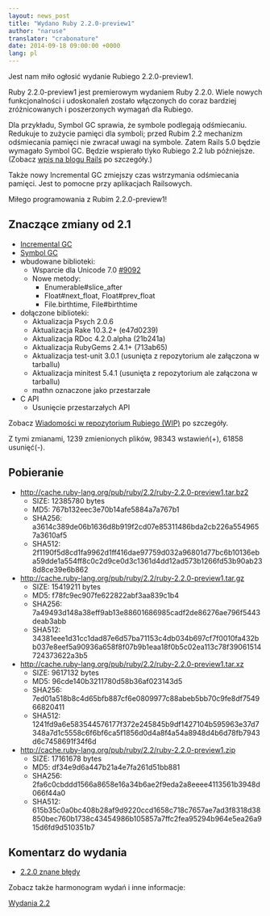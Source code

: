 ```yaml
---
layout: news_post
title: "Wydano Ruby 2.2.0-preview1"
author: "naruse"
translator: "crabonature"
date: 2014-09-18 09:00:00 +0000
lang: pl
---
```


Jest nam miło ogłosić wydanie Rubiego 2.2.0-preview1.

Ruby 2.2.0-preview1 jest premierowym wydaniem Ruby 2.2.0.
Wiele nowych funkcjonalności i udoskonaleń zostało włączonych do coraz bardziej
zróżnicowanych i poszerzonych wymagań dla Rubiego.

Dla przykładu, Symbol GC sprawia, że symbole podlegają odśmiecaniu.
Redukuje to zużycie pamięci dla symboli; przed Rubim 2.2 mechanizm odśmiecania
pamięci nie zwracał uwagi na symbole. Zatem Rails 5.0 będzie wymagało Symbol GC.
Będzie wspierało tlyko Rubiego 2.2 lub późniejsze.
(Zobacz [wpis na blogu Rails](http://weblog.rubyonrails.org/2014/8/20/Rails-4-2-beta1/) po szczegóły.)

Także nowy Incremental GC zmiejszy czas wstrzymania odśmiecania pamięci.
Jest to pomocne przy aplikacjach Railsowych.

Miłego programowania z Rubim 2.2.0-preview1!

## Znaczące zmiany od 2.1

* [Incremental GC](https://bugs.ruby-lang.org/issues/10137)
* [Symbol GC](https://bugs.ruby-lang.org/issues/9634)
* wbudowane biblioteki:
  * Wsparcie dla Unicode 7.0 [#9092](https://bugs.ruby-lang.org/issues/9092)
  * Nowe metody:
    * Enumerable#slice_after
    * Float#next_float, Float#prev_float
    * File.birthtime, File#birthtime
* dołączone biblioteki:
  * Aktualizacja Psych 2.0.6
  * Aktualizacja Rake 10.3.2+ (e47d0239)
  * Aktualizacja RDoc 4.2.0.alpha (21b241a)
  * Aktualizacja RubyGems 2.4.1+ (713ab65)
  * Aktualizacja test-unit 3.0.1 (usunięta z repozytorium ale załączona w tarballu)
  * Aktualizacja minitest 5.4.1 (usunięta z repozytorium ale załączona w tarballu)
  * mathn oznaczone jako przestarzałe
* C API
  * Usunięcie przestarzałych API

Zobacz [Wiadomości w repozytorium Rubiego (WIP)](https://github.com/ruby/ruby/blob/v2_2_0_preview1/NEWS) po szczegóły.

Z tymi zmianami, 1239 zmienionych plików, 98343 wstawień(+), 61858 usunięć(-).

## Pobieranie

* <http://cache.ruby-lang.org/pub/ruby/2.2/ruby-2.2.0-preview1.tar.bz2>
  * SIZE:   12385780 bytes
  * MD5:    767b132eec3e70b14afe5884a7a767b1
  * SHA256: a3614c389de06b1636d8b919f2cd07e85311486bda2cb226a5549657a3610af5
  * SHA512: 2f1190f5d8cd1fa9962d1ff416dae97759d032a96801d77bc6b10136eba59dde1a554ff8c0c2d9ce0d3c1361d4dd12ad573b1266fd53b90ab238d8ce39e6b862
* <http://cache.ruby-lang.org/pub/ruby/2.2/ruby-2.2.0-preview1.tar.gz>
  * SIZE:   15419211 bytes
  * MD5:    f78fc9ec907fe622822abf3aa839c1b4
  * SHA256: 7a49493d148a38eff9ab13e88601686985cadf2de86276ae796f5443deab3abb
  * SHA512: 34381eee1d31cc1dad87e6d57ba71153c4db034b697cf7f0010fa432bb037e8eef5a90936a658f8f07b9b1eaa18f0b5c02ea113c78f39061514724373622a3b5
* <http://cache.ruby-lang.org/pub/ruby/2.2/ruby-2.2.0-preview1.tar.xz>
  * SIZE:   9617132 bytes
  * MD5:    96cde140b3211780d58b36af023143d5
  * SHA256: 7ed01a518b8c4d65bfb887cf6e0809977c88abeb5bb70c9fe8df754966820411
  * SHA512: 1241fd9a6e583544576177f372e245845b9df1427104b595963e37d7348a7d1c5558c6f6bf6ca5f1856d0d4a8f4a54a8948d4b6d78fb7943d6c7458691f34f6d
* <http://cache.ruby-lang.org/pub/ruby/2.2/ruby-2.2.0-preview1.zip>
  * SIZE:   17161678 bytes
  * MD5:    df34e9d6a447b21a4e7fa261d51bb881
  * SHA256: 2fa6c0cbddd1566a8658e16a34b6ae2f9eda2a8eeee4113561b3948d066f44a0
  * SHA512: 615b35c0a0bc408b28af9d9220ccd1658c718c7657ae7ad3f8318d38850bec760b1738c43454986b105857a7ffc2fea95294b964e5ea26a915d6fd9d510351b7

## Komentarz do wydania

* [2.2.0 znane błędy](http://bugs.ruby-lang.org/projects/ruby-trunk/issues?query_id=115)

Zobacz także harmonogram wydań i inne informacje:

[Wydania 2.2](http://bugs.ruby-lang.org/projects/ruby-trunk/wiki/ReleaseEngineering22)
